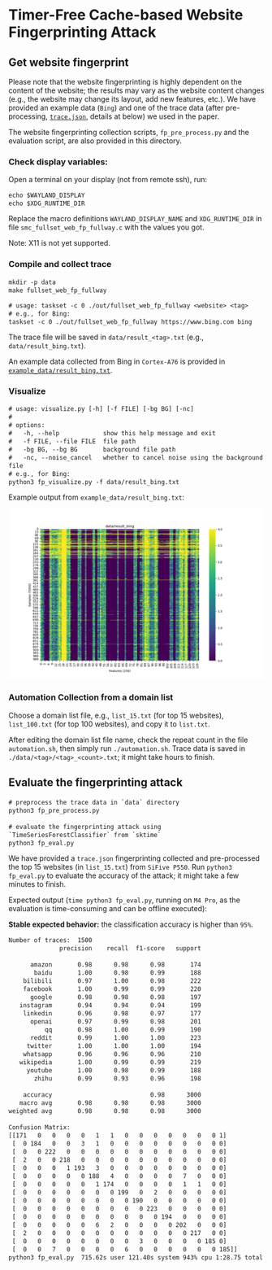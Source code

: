 # Timer-Free Cache-based Website Fingerprinting Attack

## Get website fingerprint

Please note that the website fingerprinting is highly dependent on the content of the website; the results may vary as the website content changes (e.g., the website may change its layout, add new features, etc.). We have provided an example data (`Bing`) and one of the trace data (after pre-processing, [`trace.json`](./trace.json), details at below) we used in the paper.

The website fingerprinting collection scripts, `fp_pre_process.py` and the evaluation script, are also provided in this directory.

### Check display variables:

Open a terminal on your display (not from remote ssh), run:

```shell
echo $WAYLAND_DISPLAY
echo $XDG_RUNTIME_DIR
```

Replace the macro definitions `WAYLAND_DISPLAY_NAME` and `XDG_RUNTIME_DIR` in file `smc_fullset_web_fp_fullway.c` with the values you got.

Note: X11 is not yet supported.

### Compile and collect trace

```shell
mkdir -p data
make fullset_web_fp_fullway
```

```shell
# usage: taskset -c 0 ./out/fullset_web_fp_fullway <website> <tag>
# e.g., for Bing:
taskset -c 0 ./out/fullset_web_fp_fullway https://www.bing.com bing
```

The trace file will be saved in `data/result_<tag>.txt` (e.g., `data/result_bing.txt`).

An example data collected from Bing in `Cortex-A76` is provided in [`example_data/result_bing.txt`](./example_data/result_bing.txt).

### Visualize

```shell
# usage: visualize.py [-h] [-f FILE] [-bg BG] [-nc]
# 
# options:
#   -h, --help            show this help message and exit
#   -f FILE, --file FILE  file path
#   -bg BG, --bg BG       background file path
#   -nc, --noise_cancel   whether to cancel noise using the background file
# e.g., for Bing:
python3 fp_visualize.py -f data/result_bing.txt
```

Example output from `example_data/result_bing.txt`:

![Bing Fingerprint](./example_data/result_bing.png)

### Automation Collection from a domain list

Choose a domain list file, e.g., `list_15.txt` (for top 15 websites), `list_100.txt` (for top 100 websites), and copy it to `list.txt`.

After editing the domain list file name, check the repeat count in the file `automation.sh`, then simply run `./automation.sh`. Trace data is saved in `./data/<tag>/<tag>_<count>.txt`; it might take hours to finish.

## Evaluate the fingerprinting attack

```shell
# preprocess the trace data in `data` directory
python3 fp_pre_process.py

# evaluate the fingerprinting attack using `TimeSeriesForestClassifier` from `sktime`
python3 fp_eval.py
```

We have provided a `trace.json` fingerprinting collected and pre-processed the top 15 websites (in `list_15.txt`) from `SiFive P550`. Run `python3 fp_eval.py` to evaluate the accuracy of the attack; it might take a few minutes to finish.

Expected output (`time python3 fp_eval.py`, running on `M4 Pro`, as the evaluation is time-consuming and can be offline executed):

**Stable expected behavior:** the classification accuracy is higher than `95%`.

```shell
Number of traces:  1500
              precision    recall  f1-score   support

      amazon       0.98      0.98      0.98       174
       baidu       1.00      0.98      0.99       188
    bilibili       0.97      1.00      0.98       222
    facebook       1.00      0.99      0.99       220
      google       0.98      0.98      0.98       197
   instagram       0.94      0.94      0.94       199
    linkedin       0.96      0.98      0.97       177
      openai       0.97      0.99      0.98       201
          qq       0.98      1.00      0.99       190
      reddit       0.99      1.00      1.00       223
     twitter       1.00      1.00      1.00       194
    whatsapp       0.96      0.96      0.96       210
   wikipedia       1.00      0.99      0.99       219
     youtube       1.00      0.98      0.99       188
       zhihu       0.99      0.93      0.96       198

    accuracy                           0.98      3000
   macro avg       0.98      0.98      0.98      3000
weighted avg       0.98      0.98      0.98      3000

Confusion Matrix:
[[171   0   0   0   0   1   1   0   0   0   0   0   0   0 1]
 [  0 184   0   0   3   1   0   0   0   0   0   0   0   0 0]
 [  0   0 222   0   0   0   0   0   0   0   0   0   0   0 0]
 [  2   0   0 218   0   0   0   0   0   0   0   0   0   0 0]
 [  0   0   0   1 193   3   0   0   0   0   0   0   0   0 0]
 [  0   0   0   0   0 188   4   0   0   0   0   7   0   0 0]
 [  0   0   0   0   0   1 174   0   0   0   0   1   1   0 0]
 [  0   0   0   0   0   0   0 199   0   2   0   0   0   0 0]
 [  0   0   0   0   0   0   0   0 190   0   0   0   0   0 0]
 [  0   0   0   0   0   0   0   0   0 223   0   0   0   0 0]
 [  0   0   0   0   0   0   0   0   0   0 194   0   0   0 0]
 [  0   0   0   0   0   6   2   0   0   0   0 202   0   0 0]
 [  2   0   0   0   0   0   0   0   0   0   0   0 217   0 0]
 [  0   0   0   0   0   0   0   0   3   0   0   0   0 185 0]
 [  0   0   7   0   0   0   0   6   0   0   0   0   0   0 185]]
python3 fp_eval.py  715.62s user 121.40s system 943% cpu 1:28.75 total
```
